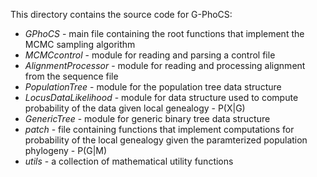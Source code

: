  This directory contains the source code for G-PhoCS:
  * _GPhoCS_ - main file containing the root functions that implement the MCMC sampling algorithm
  * _MCMCcontrol_ - module for reading and parsing a control file
  * _AlignmentProcessor_ - module for reading and processing alignment from the sequence file
  * _PopulationTree_ - module for the population tree data structure
  * _LocusDataLikelihood_ - module for data structure used to compute probability of the data given local genealogy - P(X|G)
  * _GenericTree_ - module for generic binary tree data structure
  * _patch_ - file containing functions that implement computations for probability of the local genealogy given the paramterized population phylogeny - P(G|M)
  * _utils_ - a collection of mathematical utility functions
